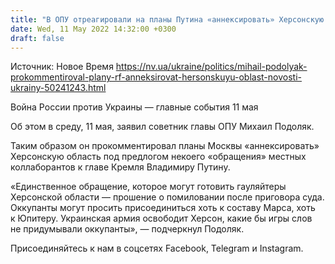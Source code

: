 ```yaml
---
title: "В ОПУ отреагировали на планы Путина «аннексировать» Херсонскую область"
date: Wed, 11 May 2022 14:32:00 +0300
draft: false
---
```

Источник: Новое Время https://nv.ua/ukraine/politics/mihail-podolyak-prokommentiroval-plany-rf-anneksirovat-hersonskuyu-oblast-novosti-ukrainy-50241243.html


Война России против Украины — главные события 11 мая

Об этом в среду, 11 мая, заявил советник главы ОПУ Михаил Подоляк.

Таким образом он прокомментировал планы Москвы «аннексировать» Херсонскую область под предлогом некоего «обращения» местных коллаборантов к главе Кремля Владимиру Путину.

«Единственное обращение, которое могут готовить гауляйтеры Херсонской области — прошение о помиловании после приговора суда. Оккупанты могут просить присоединиться хоть к составу Марса, хоть к Юпитеру. Украинская армия освободит Херсон, какие бы игры слов не придумывали оккупанты», — подчеркнул Подоляк.

Присоединяйтесь к нам в соцсетях Facebook, Telegram и Instagram.
